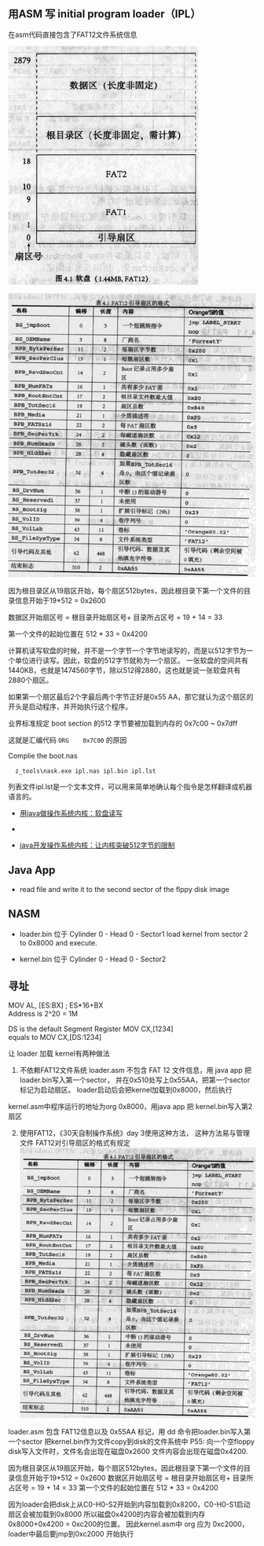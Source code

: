 ## 用ASM 写 initial program loader（IPL）

在asm代码直接包含了FAT12文件系统信息

![](./_images/fat12.png)

![](./_images/fat12-boot.png)


因为根目录区从19扇区开始，每个扇区512bytes，因此根目录下第一个文件的目录信息开始于19*512 = 0x2600

数据区开始扇区号 = 根目录开始扇区号+ 目录所占区号 = 19 + 14 = 33

第一个文件的起始位置在 512 * 33 = 0x4200

计算机读写软盘的时候，并不是一个字节一个字节地读写的，而是以512字节为一个单位进行读写。因此，软盘的512字节就称为一个扇区。
一张软盘的空间共有1440KB，也就是1474560字节，除以512得2880，这也就是说一张软盘共有2880个扇区。

如果第一个扇区最后2个字最后两个字节正好是0x55 AA，那它就认为这个扇区的开头是启动程序，并开始执行这个程序。

业界标准规定 boot section 的512 字节要被加载到内存的  0x7c00 ~ 0x7dff

这就是汇编代码 `ORG    0x7C00` 的原因

Complie the boot.nas
```
  z_tools\nask.exe ipl.nas ipl.bin ipl.lst
```
列表文件ipl.lst是一个文本文件，可以用来简单地确认每个指令是怎样翻译成机器语言的。


- [用java做操作系统内核：软盘读写](https://blog.csdn.net/tyler_download/article/details/51815483)
- [](https://www.bilibili.com/video/BV1hJ411n7rs?p=3)


- [java开发操作系统内核：让内核突破512字节的限制](https://blog.csdn.net/tyler_download/article/details/51970921)




## Java App
- read file and write it to the second sector of the flppy disk image


## NASM
- loader.bin
位于 Cylinder 0 - Head 0 - Sector1
load kernel from sector 2 to 0x8000 and execute.

- kernel.bin
位于 Cylinder 0 - Head 0 - Sector2


## 寻址
MOV AL, [ES:BX]    ; ES*16+BX  
Address is 2^20 = 1M

DS is the default Segment Register
MOV CX,[1234]  
equals to 
MOV CX,[DS:1234]  


让 loader 加载 kernel有两种做法
1. 不依赖FAT12文件系统
loader.asm 不包含 FAT 12 文件信息，用 java app 把 loader.bin写入第一个sector，
并在0x510处写上0x55AA，把第一个sector标记为启动扇区。
loader启动后会把kernel加载到0x8000，然后执行

kernel.asm中程序运行的地址为org   0x8000，用java app 把 kernel.bin写入第2扇区

2. 使用FAT12，《30天自制操作系统》day 3使用这种方法， 这种方法易与管理文件
FAT12对引导扇区的格式有规定
![](./_images/fat12-boot.png)

loader.asm 包含 FAT12信息以及 0x55AA 标记，用 dd 命令把loader.bin写入第一个sector
把kernel.bin作为文件copy到disk的文件系统中
P55: 向一个空floppy disk写入文件时，文件名会出现在磁盘0x2600
文件内容会出现在磁盘0x4200.

因为根目录区从19扇区开始，每个扇区512bytes，因此根目录下第一个文件的目录信息开始于19*512 = 0x2600
数据区开始扇区号 = 根目录开始扇区号+ 目录所占区号 = 19 + 14 = 33
第一个文件的起始位置在 512 * 33 = 0x4200

因为loader会把disk上从C0-H0-S2开始到内容加载到0x8200，C0-H0-S1启动扇区会被加载到0x8000
所以磁盘0x4200的内容会被加载到内存0x8000+0x4200 = 0xc200的位置。
因此kernel.asm中 org 应为 0xc2000， loader中最后要jmp到0xc2000 开始执行



